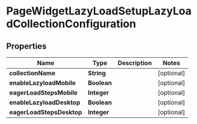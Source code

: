 

# PageWidgetLazyLoadSetupLazyLoadCollectionConfiguration

## Properties

Name | Type | Description | Notes
------------ | ------------- | ------------- | -------------
**collectionName** | **String** |  |  [optional]
**enableLazyloadMobile** | **Boolean** |  |  [optional]
**eagerLoadStepsMobile** | **Integer** |  |  [optional]
**enableLazyloadDesktop** | **Boolean** |  |  [optional]
**eagerLoadStepsDesktop** | **Integer** |  |  [optional]




